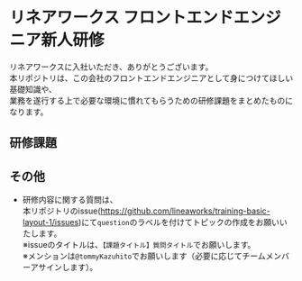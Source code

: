 # リネアワークス フロントエンドエンジニア新人研修

リネアワークスに入社いただき、ありがとうございます。  
本リポジトリは、この会社のフロントエンドエンジニアとして身につけてほしい基礎知識や、  
業務を遂行する上で必要な環境に慣れてもらうための研修課題をまとめたものになります。

## 研修課題

## その他

- 研修内容に関する質問は、  
  本リポジトリのissue(<https://github.com/lineaworks/training-basic-layout-1/issues>)にて`question`のラベルを付けてトピックの作成をお願いいたします。  
  ※issueのタイトルは、`【課題タイトル】質問タイトル`でお願いします。  
  ※メンションは`@tommyKazuhito`でお願いします（必要に応じてチームメンバーアサインします）。
